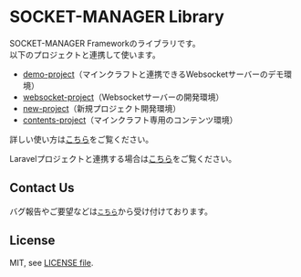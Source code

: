 # SOCKET-MANAGER Library
SOCKET-MANAGER Frameworkのライブラリです。<br />
以下のプロジェクトと連携して使います。<br />

<ul>
    <li><a href="https://github.com/socket-manager/demo-project">demo-project</a>（マインクラフトと連携できるWebsocketサーバーのデモ環境）</li>
    <li><a href="https://github.com/socket-manager/websocket-project">websocket-project</a>（Websocketサーバーの開発環境）</li>
    <li><a href="https://github.com/socket-manager/new-project">new-project</a>（新規プロジェクト開発環境）</li>
    <li><a href="https://github.com/socket-manager/contents-project">contents-project</a>（マインクラフト専用のコンテンツ環境）</li>
</ul>

詳しい使い方は<a href="https://socket-manager.github.io/document/">こちら</a>をご覧ください。<br />

Laravelプロジェクトと連携する場合は<a href="https://socket-manager.github.io/document/laravel.html">こちら</a>をご覧ください。

## Contact Us
バグ報告やご要望などは<a href="mailto:lib.tech.engineer@gmail.com">`こちら`</a>から受け付けております。

## License
MIT, see <a href="https://github.com/socket-manager/library/blob/main/LICENSE">LICENSE file</a>.